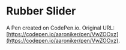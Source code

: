 # Rubber Slider

A Pen created on CodePen.io. Original URL: [https://codepen.io/aaroniker/pen/VwZOOxz](https://codepen.io/aaroniker/pen/VwZOOxz).


